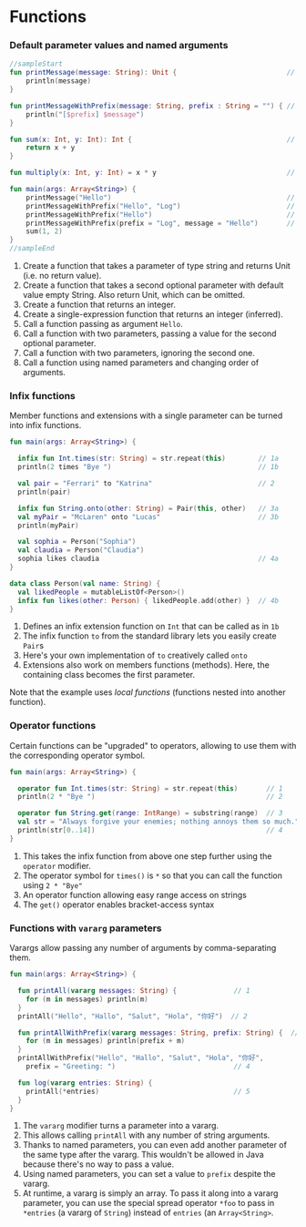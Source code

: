 # Functions

### Default parameter values and named arguments

<div class="language-kotlin" theme="idea" markdown="1">

```kotlin
//sampleStart
fun printMessage(message: String): Unit {                           // 1
    println(message)
}

fun printMessageWithPrefix(message: String, prefix : String = "") { // 2
    println("[$prefix] $message")
}

fun sum(x: Int, y: Int): Int {                                      // 3
    return x + y
}

fun multiply(x: Int, y: Int) = x * y                                // 4

fun main(args: Array<String>) {
    printMessage("Hello")                                           // 5                    
    printMessageWithPrefix("Hello", "Log")                          // 6
    printMessageWithPrefix("Hello")                                 // 7
    printMessageWithPrefix(prefix = "Log", message = "Hello")       // 8
    sum(1, 2)
}
//sampleEnd
```

</div>

1. Create a function that takes a parameter of type string and returns Unit (i.e. no return value).
2. Create a function that takes a second optional parameter with default value empty String. Also return Unit, which can be omitted.
3. Create a function that returns an integer.
4. Create a single-expression function that returns an integer (inferred).
5. Call a function passing as argument `Hello`.
6. Call a function with two parameters, passing a value for the second optional parameter.
7. Call a function with two parameters, ignoring the second one. 
8. Call a function using named parameters and changing order of arguments.

### Infix functions

Member functions and extensions with a single parameter can be turned into infix functions.

<div class="language-kotlin" theme="idea" markdown="1">

```kotlin
fun main(args: Array<String>) {

  infix fun Int.times(str: String) = str.repeat(this)        // 1a
  println(2 times "Bye ")                                    // 1b

  val pair = "Ferrari" to "Katrina"                          // 2
  println(pair)

  infix fun String.onto(other: String) = Pair(this, other)   // 3a
  val myPair = "McLaren" onto "Lucas"                        // 3b
  println(myPair)

  val sophia = Person("Sophia")
  val claudia = Person("Claudia")
  sophia likes claudia                                       // 4a
}

data class Person(val name: String) {
  val likedPeople = mutableListOf<Person>()
  infix fun likes(other: Person) { likedPeople.add(other) }  // 4b
}
```

</div>

1. Defines an infix extension function on `Int` that can be called as in `1b`
2. The infix function `to` from the standard library lets you easily create `Pair`s
3. Here's your own implementation of `to` creatively called `onto`
4. Extensions also work on members functions (methods). Here, the containing class becomes the first parameter.

Note that the example uses _local functions_ (functions nested into another function).

### Operator functions

Certain functions can be "upgraded" to operators, allowing to use them with the corresponding operator symbol.

<div class="language-kotlin" theme="idea" markdown="1">

```kotlin
fun main(args: Array<String>) {

  operator fun Int.times(str: String) = str.repeat(this)       // 1
  println(2 * "Bye ")                                          // 2

  operator fun String.get(range: IntRange) = substring(range)  // 3
  val str = "Always forgive your enemies; nothing annoys them so much."
  println(str[0..14])                                          // 4
}
```

</div>

1. This takes the infix function from above one step further using the `operator` modifier.
2. The operator symbol for `times()` is `*` so that you can call the function using `2 * "Bye"`
3. An operator function allowing easy range access on strings
4. The `get()` operator enables bracket-access syntax

### Functions with `vararg` parameters

Varargs allow passing any number of arguments by comma-separating them.

<div class="language-kotlin" theme="idea" markdown="1">

```kotlin
fun main(args: Array<String>) {

  fun printAll(vararg messages: String) {              // 1
    for (m in messages) println(m)
  }
  printAll("Hello", "Hallo", "Salut", "Hola", "你好")  // 2

  fun printAllWithPrefix(vararg messages: String, prefix: String) {  // 3
    for (m in messages) println(prefix + m)
  }
  printAllWithPrefix("Hello", "Hallo", "Salut", "Hola", "你好",
    prefix = "Greeting: ")                             // 4

  fun log(vararg entries: String) {
    printAll(*entries)                                 // 5
  }
}
```

</div>

1. The `vararg` modifier turns a parameter into a vararg.
2. This allows calling `printAll` with any number of string arguments.
3. Thanks to named parameters, you can even add another parameter of the same type after the vararg. This wouldn't be allowed in Java because there's no way to pass a value.
4. Using named parameters, you can set a value to `prefix` despite the vararg.
5. At runtime, a vararg is simply an array. To pass it along into a vararg parameter, you can use the special spread operator `*foo` to pass in `*entries` (a vararg of `String`) instead of `entries` (an `Array<String>`.
